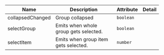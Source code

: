 | Name                                                                                                         | Description                           | Attribute | Detail |
| ------------------------------------------------------------------------------------------------------------ | ------------------------------------- | --------- | ------ |
| <div className="Api__Table"> <div>collapsedChanged</div> <div className="Api__Table Docs__Tags"></div></div> | Group collapsed                       | `boolean` |
| <div className="Api__Table"> <div>selectGroup</div> <div className="Api__Table Docs__Tags"></div></div>      | Emits when whole group gets selected. | `boolean` |
| <div className="Api__Table"> <div>selectItem</div> <div className="Api__Table Docs__Tags"></div></div>       | Emits when group item gets selected.  | `number`  |
